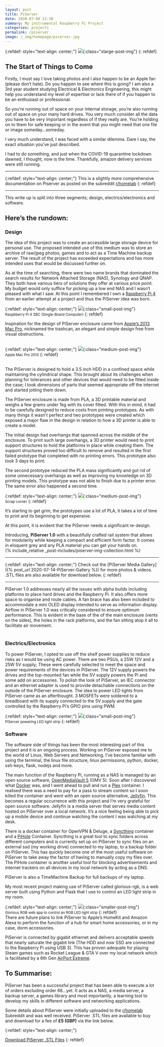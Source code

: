 ```yaml
---
layout: post
title: PiServer
date: 2020-07-08 21:30
summary: My instrumental Raspberry Pi Project
categories: projects
permalink: /piserver
image: /_img/homepage/piserver.jpg
---
```


{:refdef: style="text-align: center;"}
![](/_img/piserver/piserver3.jpg){:class="xlarge-post-img"}
{: refdef}

## The Start of Things to Come

Firstly, I must say I love taking photos and I also happen to be an Apple fan (please don’t hate). Do you happen to see where this is going? I am also a 3rd year student studying Electrical & Electronics Engineering, this might help you understand my level of expertise or lack there of if you happen to be an enthusiast or professional.

So you’re running out of space on your internal storage, you’re also running out of space on your many hard drives. You very much consider all the data you have to be very important regardless of if they really are. You’re holding on to them for safe keeping or in the event that you might need that one file or image someday…someday.

I very much understand, I was faced with a similar dilemma. Dare I say, the exact situation you’ve just described.

I had to do something, and just when the COVID-19 quarantine lockdown dawned, I thought, now is the time. Thankfully, amazon delivery services were still running.
<!-- Etsy, Gumroad, shoppy.gg, fiverr -->
* * *
{:refdef: style="text-align: center;"}
This is a slightly more comprehensive documentation on Piserver as posted on the subreddit [r/homelab](https://www.reddit.com/r/homelab/comments/gjm2or/my_first_mini_uni_home_server_putting_the/?utm_source=share&utm_medium=web2x)
{: refdef}
* * *

This write up is split into three segments; design, electrics/electronics and software.

## Here’s the rundown:

### Design

The idea of this project was to create an accessible large storage device for personal use. The proposed intended use of this medium was to store an archive of raw/jpeg photos, games and to act as a Time Machine backup server. The result of the project has exceeded expectations and has more intended uses that would be discussed further on.

As at the time of searching, there were two name brands that dominated the search results for Network Attached Storage (NAS), Synology and QNAP. They both have various tiers of solutions they offer at various price point. My budget would only suffice for picking up a low end NAS and I wasn’t pleased with what I saw. At this point I remembered I own a [Raspberry Pi 4](https://www.raspberrypi.org) from an earlier attempt at a project and thus the PiServer idea was born.

{:refdef: style="text-align: center;"}
![](/_img/piserver/raspberry-pi4.jpg){:class="small-post-img"}
<br><small>Raspbberry Pi 4 SBC (Single-Board Computer)</small>
{: refdef}

Inspiration for the design of PiServer enclosure came from [Apple’s 2013 Mac Pro](https://www.apple.com/mac-pro-2013/specs/), nicknamed the trashcan, an elegant and simple design free from visual obstructions.
<br><br>

{:refdef: style="text-align: center;"}
![](/_img/piserver/mac-pro.jpg){:class="medium-post-img"}
<br><small>Apple Mac Pro 2013</small>
{: refdef}

<br>
The PiServer is designed to hold a 3.5 inch HDD in a confined space while maintaining the cylindrical shape. This brought about its challenges when planning for tolerances and other devices that would need to be fitted inside the case; I took dimensions of parts that seemed appropriate off the internet and started jotting them down.

The PiServer enclosure is made from PLA, a 3D printable material and weighs a few grams under 1kg with its cover fitted. With this in mind, it had to be carefully designed to reduce costs from printing prototypes. As with many things it wasn’t perfect and two prototypes were created which exposed a major flaw in the design in relation to how a 3D printer is able to create a model. 

The initial design had overhangs that spanned across the middle of the enclosure. To print such large overhangs, a 3D printer would need to print support structures to hold the platforms in place while creating them. The support structures proved too difficult to remove and resulted in the first failed prototype that completed with no printing errors. This prototype also took 3 days to print. 

The second prototype reduced the PLA mass significantly and got rid of some unnecessary overhangs as well as improving my knowledge on 3D printing models. This prototype was not able to finish due to a printer error. The same error also happened a second time.

{:refdef: style="text-align: center;"}
![](/_img/piserver/scraps.jpg){:class="medium-post-img"}
<br><small>Scrap corner</small>
{: refdef}

It’s starting to get grim, the prototypes use a lot of PLA, it takes a lot of time to print and its beginning to get expensive.

At this point, it is evident that the PiServer needs a significant re-design.

Introducing, **PiServer 1.0** with a beautifully crafted rail system that allows for modularity while keeping a compact and efficient form factor. It comes in eloquent grey and any PLA material you can get your hands on.
<br>
{% include_relative _post-includes/piserver-img-collection.html %}
<br>

* * *
{:refdef: style="text-align: center;"}
Check out the [PiServer Media Gallery]({% post_url 2020-07-14-PiServer-Gallery %}) for more photos & videos.
<br>
.STL files are also available for download below.
{: refdef}
* * *

PiServer 1.0 addresses nearly all the issues with alpha builds including platforms to place hard drives and the Raspberry Pi. It also offers more space to organise and route cables. A fan brace has also been included to accommodate a mini OLED display intended to serve as information display. Airflow in PiServer 1.0 was critically considered to ensure optimum performance. This is evident in the base of the of the main enclosure (vents on the sides), the holes in the rack platforms, and the fan sitting atop it all to facilitate air movement.
<br><br>

### Electrics/Electronics

To power PiServer, I opted to use off the shelf power supplies to reduce risks as I would be using AC power. There are two PSUs, a 25W 12V and a 25W 5V supply; These were carefully selected to meet the space and power requirements of the devices in PiServer. The 12V supply powers the drives and the top-mounted fan while the 5V supply powers the Pi and some add on accessories. To polish the look of PiServer, an IEC connector and an ethernet adapter is used to provide detachable connections on the outside of the PiServer enclosure. The idea to power LED lights from PiServer came as an afterthought. 3 MOSFETs were soldered to a breadboard with its supply connected to the 5V supply and the gate controlled by the Raspberry Pi’s GPIO pins using PWM.

{:refdef: style="text-align: center;"}
![](/_img/piserver/collection/piserver11.jpg){:class="small-post-img"}
<br><small>PiServer powering LED light strip</small>
{: refdef}
<br>

### Software

The software side of things has been the most interesting part of this project and it is an ongoing process. Working on PiServer exposed me to the world of Linux, Web Servers and Networking. I’ve become familiar with using the terminal, the linux file structure, linux permissions, python, docker, ssh-keys, flask, nodejs and more. 

The main function of the Raspberry Pi, running as a NAS is managed by an open source software, [OpenMediaVault 5](https://www.openmediavault.org) (OMV 5). Soon after I discovered what [Docker](https://www.docker.com) was, and I went ahead to pull and run a [Plex](https://www.plex.tv) container. I realised there was a need to pay for a pass to stream content so I soon killed the container and went with an open source alternative, [Jellyfin](https://jellyfin.org). This becomes a regular occurrence with this project and I’m very grateful for open source software. Jellyfin is a media server that serves media content hosted on PiServer over a local network. It’s a nice feeling being able to pick up a mobile device and continue watching the content I was watching at my desk.

There is a docker container for OpenVPN & Deluge, a [Syncthing](https://pi-hole.net) container and a [PiHole](https://pi-hole.net) Container. Syncthing is a great tool to sync folders across different computers and is currently set up on PiServer to sync files on an external ssd (my working drive) connected to my laptop, to a backup folder on PiServer. This has quickly become one of the most useful software on PiServer to take away the factor of having to manually copy my files over. The PiHole container is another useful tool for blocking advertisements and internet trackers on all devices in my local network by acting as a DNS.

PiServer is also a TimeMachine Backup for full backups of my laptop.

My most recent project making use of PiServer called glorious-rgb, is a web server built using Python and Flask that I use to control an LED light strip in my room.

{:refdef: style="text-align: center;"}
![](/_img/piserver/collection/piserver_rgb.jpg){:class="smaller-post-img"}
<br><small>Glorious RGB web app to control an RGB LED light strip</small>
{: refdef}
<br>
There are future plans to link PiServer to Apple’s HomeKit and Amazon Alexa to perform the function of a hub for smart home accessories, or in my case, dorm accessories.

PiServer is connected by gigabit ethernet and delivers acceptable speeds that nearly saturate the gigabit link (The HDD and now SSD are connected to the Raspberry Pi using USB 3). This has proven adequate for playing Steam games such as Rocket League & GTA V over my local network which is facilitated by a 6th Gen [AirPort Extreme](https://support.apple.com/kb/sp680?locale=en_GB).

## To Summarise:

PiServer has been a successful project that has been able to execute a lot of orders excluding order 66...yet. It acts as a NAS, a media server, a backup server, a games library and most importantly, a learning tool to develop my skills in different software and networking applications.

Some details about PiServer were initially uploaded to the [r/homelab](https://www.reddit.com/r/homelab/comments/gjm2or/my_first_mini_uni_home_server_putting_the/?utm_source=share&utm_medium=web2x) Subreddit and was well received. PiServer .STL files are available to buy and download for a fee of **£5 (GBP)** via the link below.

{:refdef: style="text-align: center;"}
<!-- <button data-shoppy-product="kTflEvf">Pay</button> -->
[Download PiServer .STL Files](https://shoppy.gg/product/kTflEvf)
{: refdef}



<!-- Now, if you’d like to get to the nitty gritty details, you can check out This-Post detailing just that. -->